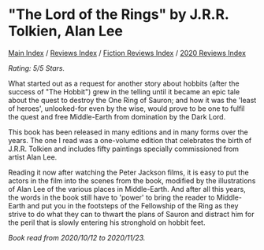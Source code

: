 # "The Lord of the Rings" by J.R.R. Tolkien, Alan Lee

[Main Index](../../../README.md) / [Reviews Index](../../README.md) / [Fiction Reviews Index](../README.md) / [2020 Reviews Index](README.md)

*Rating: 5/5 Stars.*

What started out as a request for another story about hobbits (after the success of "The Hobbit") grew in the telling until it became an epic tale about the quest to destroy the One Ring of Sauron; and how it was the 'least of heroes', unlooked-for even by the wise, would prove to be one to fulfil the quest and free Middle-Earth from domination by the Dark Lord.

This book has been released in many editions and in many forms over the years. The one I read was a one-volume edition that celebrates the birth of J.R.R. Tolkien and includes fifty paintings specially commissioned from artist Alan Lee.

Reading it now after watching the Peter Jackson films, it is easy to put the actors in the film into the scenes from the book, modified by the illustrations of Alan Lee of the various places in Middle-Earth. And after all this years, the words in the book still have to 'power' to bring the reader to Middle-Earth and put you in the footsteps of the Fellowship of the Ring as they strive to do what they can to thwart the plans of Sauron and distract him for the peril that is slowly entering his stronghold on hobbit feet.

*Book read from 2020/10/12 to 2020/11/23.*
